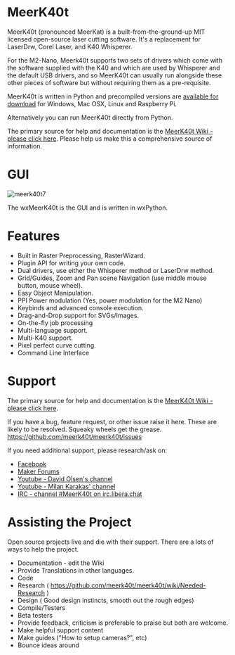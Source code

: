 # MeerK40t
MeerK40t (pronounced MeerKat) is a built-from-the-ground-up MIT licensed open-source laser cutting software. It's a replacement for LaserDrw, Corel Laser, and K40 Whisperer. 

For the M2-Nano, Meerk40t supports two sets of drivers which come with the software supplied with the K40 and which are used by Whisperer and the default USB drivers,
and so MeerK40t can usually run alongside these other pieces of software but without requiring them as a pre-requisite.

MeerK40t is written in Python and precompiled versions are [available for download](https://github.com/meerk40t/meerk40t/releases) for Windows, Mac OSX, Linux and Raspberry Pi. 

Alternatively you can run MeerK40t directly from Python.

The primary source for help and documentation is the [MeerK40t Wiki - please click here](https://github.com/meerk40t/meerk40t/wiki). 
Please help us make this a comprehensive source of information.

# GUI
![meerk40t7](https://user-images.githubusercontent.com/3302478/132944749-c40ad085-76ed-4236-b7bb-e97abdc578bf.png)

The wxMeerK40t is the GUI and is written in wxPython.

# Features
* Built in Raster Preprocessing, RasterWizard.
* Plugin API for writing your own code.
* Dual drivers, use either the Whisperer method or LaserDrw method. 
* Grid/Guides, Zoom and Pan scene Navigation (use middle mouse button, mouse wheel).
* Easy Object Manipulation.
* PPI Power modulation (Yes, power modulation for the M2 Nano)
* Keybinds and advanced console execution.
* Drag-and-Drop support for SVGs/Images.
* On-the-fly job processing
* Multi-language support.
* Multi-K40 support.
* Pixel perfect curve cutting.
* Command Line Interface

# Support
The primary source for help and documentation is the [MeerK40t Wiki - please click here](https://github.com/meerk40t/meerk40t/wiki).

If you have a bug, feature request, or other issue raise it here. These are likely to be resolved. Squeaky wheels get the grease.
https://github.com/meerk40t/meerk40t/issues

If you need additional support, please research/ask on:

* [Facebook](https://www.facebook.com/groups/716000085655097/)
* [Maker Forums](https://forum.makerforums.info/t/about-the-meerk40t-category/79660)
* [Youtube - David Olsen's channel](https://www.youtube.com/channel/UCsAUV23O2FyKxC0HN7nkAQQ)
* [Youtube - Milan Karakas' channel](https://www.youtube.com/channel/UCXhlGsmGJZ3m5GgTE8xuc_Q)
* [IRC - channel #MeerK40t on irc.libera.chat](irc://irc.libera.chat:6667)

# Assisting the Project

Open source projects live and die with their support. There are a lots of ways to help the project.
* Documentation - edit the Wiki
* Provide Translations in other languages.
* Code
* Research ( https://github.com/meerk40t/meerk40t/wiki/Needed-Research )
* Design ( Good design instincts, smooth out the rough edges)
* Compile/Testers
* Beta testers
* Provide feedback, criticism is preferable to praise but both are welcome.
* Make helpful support content
* Make guides ("How to setup cameras?", etc)
* Bounce ideas around
